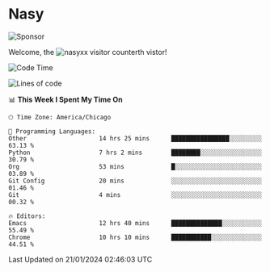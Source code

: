 # Nasy

<!--
<p align="center">
<img height="200" src="https://github-readme-stats.vercel.app/api?username=nasyxx&count_private=true&show_icons=true&theme=dracula&include_all_commits=true"/>
<img height="200" src="https://github-readme-stats.vercel.app/api/top-langs/?username=nasyxx&theme=dracula&hide=html,jupyter+notebook&count_private=true&show_icons=true"/>
</p>

  
----------------
-->

![Sponsor](https://img.shields.io/static/v1.svg?label=Sponsor&message=%E2%9D%A4&logo=GitHub&style=flat&color=pink)
 
Welcome, the ![nasyxx visitor counter](https://count.getloli.com/get/@nasyxx?theme=rule34)th vistor!
 
<!--START_SECTION:waka-->
![Code Time](http://img.shields.io/badge/Code%20Time-4%2C247%20hrs%2022%20mins-blue)

![Lines of code](https://img.shields.io/badge/From%20Hello%20World%20I%27ve%20Written-6.3%20million%20lines%20of%20code-blue)

📊 **This Week I Spent My Time On** 

```text
🕑︎ Time Zone: America/Chicago

💬 Programming Languages: 
Other                    14 hrs 25 mins      ████████████████░░░░░░░░░   63.13 % 
Python                   7 hrs 2 mins        ████████░░░░░░░░░░░░░░░░░   30.79 % 
Org                      53 mins             █░░░░░░░░░░░░░░░░░░░░░░░░   03.89 % 
Git Config               20 mins             ░░░░░░░░░░░░░░░░░░░░░░░░░   01.46 % 
Git                      4 mins              ░░░░░░░░░░░░░░░░░░░░░░░░░   00.32 % 

🔥 Editors: 
Emacs                    12 hrs 40 mins      ██████████████░░░░░░░░░░░   55.49 % 
Chrome                   10 hrs 10 mins      ███████████░░░░░░░░░░░░░░   44.51 % 
```


 Last Updated on 21/01/2024 02:46:03 UTC
<!--END_SECTION:waka-->

<!-- ![visitors](https://visitor-badge.laobi.icu/badge?page_id=nasyxx.nasyxx) -->
